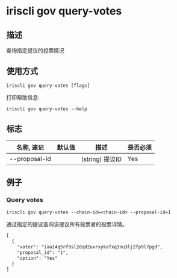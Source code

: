 # iriscli gov query-votes

## 描述

查询指定提议的投票情况

## 使用方式

```
iriscli gov query-votes [flags]
```
打印帮助信息:

```
iriscli gov query-votes --help
```

## 标志

| 名称, 速记       | 默认值                      | 描述                                                                                                                                                 | 是否必须  |
| --------------- | -------------------------- | ---------------------------------------------------------------------------------------------------------------------------------------------------- | -------- |
| --proposal-id   |                            | [string] 提议ID                                                                                                        | Yes      |

## 例子

### Query votes

```shell
iriscli gov query-votes --chain-id=<chain-id> --proposal-id=1
```

通过指定的提议查询该提议所有投票者的投票详情。
 
```txt
[
  {
    "voter": "iaa14q5rf9sl2dqd2uxrxykafxq3nu3lj2fp9l7pgd",
    "proposal_id": "1",
    "option": "Yes"
  }
]
```
